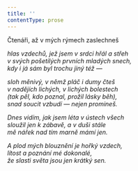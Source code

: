 ```yaml
---
title: ''
contentType: prose
---
```


Čtenáři, až v mých rýmech zaslechneš

_hlas vzdechů, jež jsem v srdci hřál a střeh  
v svých pošetilých prvních mladých snech,  
kdy i já sám byl trochu jiný též —_

_sloh měnivý, v němž pláč i dumy čteš  
v nadějích lichých, v lichých bolestech  
(tak pěl, kdo poznal, prožil lásky běh),  
snad soucit vzbudí — nejen promineš._

_Dnes vidím, jak jsem léta v ústech všech  
sloužil jen k zábavě, a v duši stále  
mě nářek nad tím marně mámí jen._

_A plod mých blouznění je hořký vzdech,  
lítost a poznání mé dokonalé,  
že slasti světa jsou jen krátký sen._
